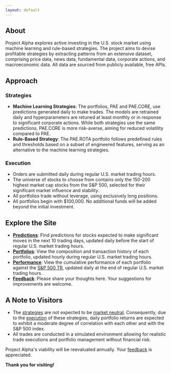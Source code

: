 ```yaml
---
layout: default
---
```

## About

Project Alpha explores active investing in the U.S. stock market using machine learning and rule-based strategies. The project aims to devise profitable strategies by extracting patterns from an extensive dataset, comprising price data, news data, fundamental data, corporate actions, and macroeconomic data. All data are sourced from publicly available, free APIs.

## Approach

### Strategies

- **Machine Learning Strategies**: The portfolios, PAE and PAE.CORE, use predictions generated daily to make trades. The models are retrained daily and hyperparameters are retuned at least monthly or in response to significant corporate actions. While both strategies use the same predictions, PAE.CORE is more risk-averse, aiming for reduced volatility compared to PAE.
- **Rule-Based Strategy**: The PAE.ROTA portfolio follows predefined rules and thresholds based on a subset of engineered features, serving as an alternative to the machine learning strategies.

### Execution

- Orders are submitted daily during regular U.S. market trading hours.
- The universe of stocks to choose from contains only the 150-200 highest market cap stocks from the S&P 500, selected for their significant market influence and stability.
- All portfolios trade without leverage, using exclusively long positions.
- All portfolios begin with $100,000. No additional funds will be added beyond the initial investment.

## Explore the Site

- **[Predictions](/predictions)**: Find predictions for stocks expected to make significant moves in the next 10 trading days, updated daily before the start of regular U.S. market trading hours.
- **[Portfolios](/portfolios)**: View the composition and transaction history of each portfolio, updated hourly during regular U.S. market trading hours.
- **[Performance](/performance)**: View the cumulative performance of each portfolio against the [S&P 500 TR](https://www.google.com/finance/quote/SP500TR:INDEXSP), updated daily at the end of regular U.S. market trading hours.
- **[Feedback](/feedback)**: Please share your thoughts here. Your suggestions for improvements are welcome.

## A Note to Visitors

- The [strategies](#strategies) are not expected to be [market neutral](https://www.investopedia.com/terms/m/marketneutral.asp). Consequently, due to the [execution](#execution) of these strategies, daily portfolio returns are expected to exhibit a moderate degree of correlation with each other and with the S&P 500 index.
- All trades are conducted in a simulated environment allowing for realistic trade executions and portfolio management without financial risk.

Project Alpha's viability will be reevaluated annually. Your [feedback](/feedback) is appreciated.

**Thank you for visiting!**
